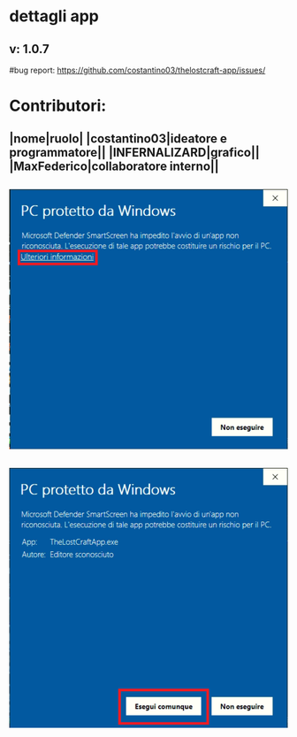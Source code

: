 # dettagli app
## v: 1.0.7
#bug report: https://github.com/costantino03/thelostcraft-app/issues/
# Contributori:
|nome|ruolo|
|costantino03|ideatore e programmatore||
|INFERNALIZARD|grafico||
|MaxFederico|collaboratore interno||
----------------------------------------------------------------
![parte1](img/parte1.png)
----------------------------------------------------------------
![parte2](img/parte2.png)
----------------------------------------------------------------